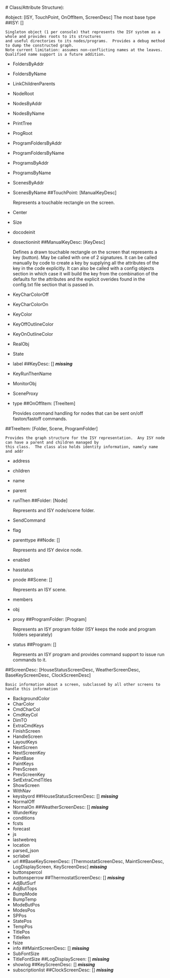 \# Class/Attribute Structure):

#object: [ISY, TouchPoint, OnOffItem, ScreenDesc]
The most base type
##ISY: []

	Singleton object (1 per console) that represents the ISY system as a whole and provides roots to its structures
	and useful directories to its nodes/programs.  Provides a debug method to dump the constructed graph.
	Note current limitation: assumes non-conflicting names at the leaves.  Qualified name support is a future addition.
	
*  FoldersByAddr
*  FoldersByName
*  LinkChildrenParents
*  NodeRoot
*  NodesByAddr
*  NodesByName
*  PrintTree
*  ProgRoot
*  ProgramFoldersByAddr
*  ProgramFoldersByName
*  ProgramsByAddr
*  ProgramsByName
*  ScenesByAddr
*  ScenesByName
##TouchPoint: [ManualKeyDesc]

	Represents a touchable rectangle on the screen.
	
*  Center
*  Size
*  docodeinit
*  dosectioninit
##ManualKeyDesc: [KeyDesc]

	Defines a drawn touchable rectangle on the screen that represents a key (button).  May be called with one of 2
	signatures.  It can be called manually by code to create a key by supplying all the attributes of the key in the
	code explicitly.  It can also be called with a config objects section in which case it will build the key from the
	combination of the defaults for the attributes and the explicit overides found in the config.txt file section
	that is passed in.
	
*  KeyCharColorOff
*  KeyCharColorOn
*  KeyColor
*  KeyOffOutlineColor
*  KeyOnOutlineColor
*  RealObj
*  State
*  label
##KeyDesc: []
***missing***
*  KeyRunThenName
*  MonitorObj
*  SceneProxy
*  type
##OnOffItem: [TreeItem]

	Provides command handling for nodes that can be sent on/off faston/fastoff commands.
	
##TreeItem: [Folder, Scene, ProgramFolder]

	Provides the graph structure for the ISY representation.  Any ISY node can have a parent and children managed by
	this class.  The class also holds identity information, namely name and addr
	
*  address
*  children
*  name
*  parent
*  runThen
##Folder: [Node]

	Represents and ISY node/scene folder.
	
*  SendCommand
*  flag
*  parenttype
##Node: []

	Represents and ISY device node.
	
*  enabled
*  hasstatus
*  pnode
##Scene: []

	Represents an ISY scene.
	
*  members
*  obj
*  proxy
##ProgramFolder: [Program]

	Represents an ISY program folder (ISY keeps the node and program folders separately)
	
*  status
##Program: []

	Represents an ISY program and provides command support to issue run commands to it.
	
##ScreenDesc: [HouseStatusScreenDesc, WeatherScreenDesc, BaseKeyScreenDesc, ClockScreenDesc]

	Basic information about a screen, subclassed by all other screens to handle this information
	
*  BackgroundColor
*  CharColor
*  CmdCharCol
*  CmdKeyCol
*  DimTO
*  ExtraCmdKeys
*  FinishScreen
*  HandleScreen
*  LayoutKeys
*  NextScreen
*  NextScreenKey
*  PaintBase
*  PaintKeys
*  PrevScreen
*  PrevScreenKey
*  SetExtraCmdTitles
*  ShowScreen
*  WithNav
*  keysbyord
##HouseStatusScreenDesc: []
***missing***
*  NormalOff
*  NormalOn
##WeatherScreenDesc: []
***missing***
*  WunderKey
*  conditions
*  fcsts
*  forecast
*  js
*  lastwebreq
*  location
*  parsed_json
*  scrlabel
*  url
##BaseKeyScreenDesc: [ThermostatScreenDesc, MaintScreenDesc, LogDisplayScreen, KeyScreenDesc]
***missing***
*  buttonspercol
*  buttonsperrow
##ThermostatScreenDesc: []
***missing***
*  AdjButSurf
*  AdjButTops
*  BumpMode
*  BumpTemp
*  ModeButPos
*  ModesPos
*  SPPos
*  StatePos
*  TempPos
*  TitlePos
*  TitleRen
*  fsize
*  info
##MaintScreenDesc: []
***missing***
*  SubFontSize
*  TitleFontSize
##LogDisplayScreen: []
***missing***
*  showlog
##KeyScreenDesc: []
***missing***
*  subscriptionlist
##ClockScreenDesc: []
***missing***
